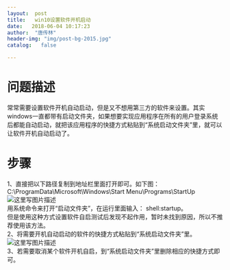 ```yaml
---
layout:  post
title:   win10设置软件开机启动
date:   2018-06-04 10:17:23
author:  "唐传林"
header-img: "img/post-bg-2015.jpg"
catalog:   false

---
```

#  问题描述

常常需要设置软件开机自动启动，但是又不想用第三方的软件来设置。其实windows一直都带有启动文件夹，如果想要实现应用程序在所有的用户登录系统后都能自动启动，就把该应用程序的快捷方式粘贴到“系统启动文件夹”里，就可以让软件开机自动启动了。

#  步骤

1、直接把以下路径复制到地址栏里面打开即可。如下图：  
C:\ProgramData\Microsoft\Windows\Start Menu\Programs\StartUp  
![这里写图片描述](https://img-blog.csdn.net/20180604100018530?watermark/2/text/aHR0cHM6Ly9ibG9nLmNzZG4ubmV0L1RhbmdfQ2h1YW5saW4=/font/5a6L5L2T/fontsize/400/fill/I0JBQkFCMA==/dissolve/70)  
用系统命令来打开“启动文件夹”，在运行里面输入： shell:startup。  
但是使用这种方式设置软件自启测试后发现不起作用，暂时未找到原因，所以不推荐使用该方法。  
2、将需要开机自动启动的软件的快捷方式粘贴到“系统启动文件夹”里。  
![这里写图片描述](https://img-blog.csdn.net/20180604100910751?watermark/2/text/aHR0cHM6Ly9ibG9nLmNzZG4ubmV0L1RhbmdfQ2h1YW5saW4=/font/5a6L5L2T/fontsize/400/fill/I0JBQkFCMA==/dissolve/70)  
3、若需要取消某个软件开机自启，到“系统启动文件夹”里删除相应的快捷方式即可。

